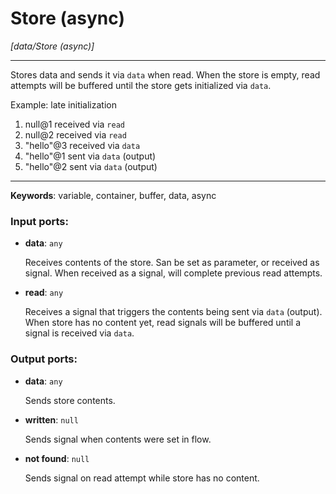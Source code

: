 # Store (async)

_[data/Store (async)]_

---

Stores data and sends it via `data` when read. When the store is empty, read attempts will be buffered until the store gets initialized via `data`.  
  
Example: late initialization  
1. null@1 received via `read`  
2. null@2 received via `read`  
3. "hello"@3 received via `data`  
4. "hello"@1 sent via `data` (output)  
5. "hello"@2 sent via `data` (output)  

---

__Keywords__: variable, container, buffer, data, async

### Input ports:

* __data__: ` any `

    Receives contents of the store. San be set as parameter, or received as signal. When received as a signal, will complete previous read attempts.


* __read__: ` any `

    Receives a signal that triggers the contents being sent via `data` (output). When store has no content yet, read signals will be buffered until a signal is received via `data`.

### Output ports:

* __data__: ` any `

    Sends store contents.


* __written__: ` null `

    Sends signal when contents were set in flow.


* __not found__: ` null `

    Sends signal on read attempt while store has no content.

